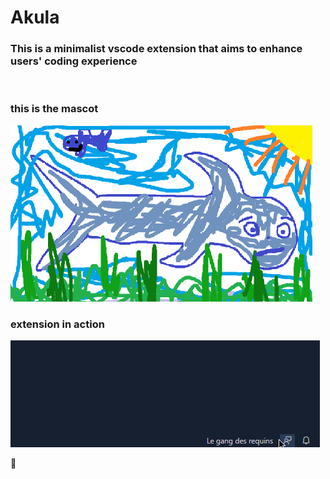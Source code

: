 # Akula
### This is a minimalist vscode extension that aims to enhance users' coding experience
<br>

### this is the mascot
![Shark](./src/shark.png)
<br>

### extension in action
![How it works](./src/workingshark.gif)









🦈
